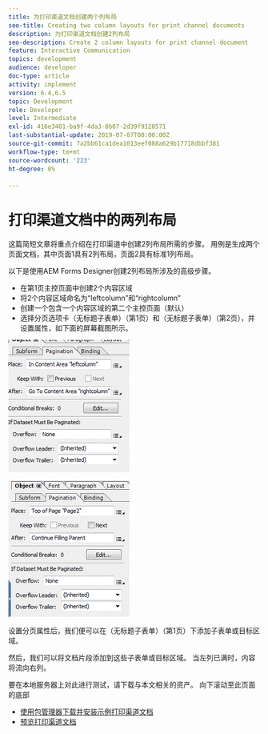 ```yaml
---
title: 为打印渠道文档创建两个列布局
seo-title: Creating two column layouts for print channel documents
description: 为打印渠道文档创建2列布局
seo-description: Create 2 column layouts for print channel document
feature: Interactive Communication
topics: development
audience: developer
doc-type: article
activity: implement
version: 6.4,6.5
topic: Development
role: Developer
level: Intermediate
exl-id: 416e3401-ba9f-4da3-8b07-2d39f9128571
last-substantial-update: 2019-07-07T00:00:00Z
source-git-commit: 7a2bb61ca1dea1013eef088a629b17718dbbf381
workflow-type: tm+mt
source-wordcount: '223'
ht-degree: 0%

---
```


# 打印渠道文档中的两列布局

这篇简短文章将重点介绍在打印渠道中创建2列布局所需的步骤。 用例是生成两个页面文档，其中页面1具有2列布局，页面2具有标准1列布局。

以下是使用AEM Forms Designer创建2列布局所涉及的高级步骤。

* 在第1页主控页面中创建2个内容区域
* 将2个内容区域命名为“leftcolumn”和“rightcolumn”
* 创建一个包含一个内容区域的第二个主控页面（默认）
* 选择分页选项卡（无标题子表单）（第1页）和（无标题子表单）（第2页），并设置属性，如下面的屏幕截图所示。

![page1](assets/untitledsubform_paginationproperties.gif)

![page2](assets/untitled_subformpage2.gif)

设置分页属性后，我们便可以在（无标题子表单）（第1页）下添加子表单或目标区域。

然后，我们可以将文档片段添加到这些子表单或目标区域。 当左列已满时，内容将流向右列。

要在本地服务器上对此进行测试，请下载与本文相关的资产。 向下滚动至此页面的底部

* [使用包管理器下载并安装示例打印渠道文档](assets/print-channel-with-two-column-layout.zip)
* [预览打印渠道文档](http://localhost:4502/content/dam/formsanddocuments/2columnlayout/jcr:content?channel=print&amp;mode=preview&amp;dataRef=service%3A%2F%2FFnDTestData&amp;wcmmode=disabled)
